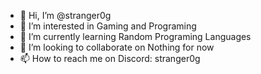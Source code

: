 - 👋 Hi, I’m @stranger0g
- 👀 I’m interested in Gaming and Programing
- 🌱 I’m currently learning Random Programing Languages
- 💞️ I’m looking to collaborate on Nothing for now
- 📫 How to reach me on Discord: stranger0g

<!---
stranger0g/stranger0g is a ✨ special ✨ repository because its `README.md` (this file) appears on your GitHub profile.
You can click the Preview link to take a look at your changes.
--->
